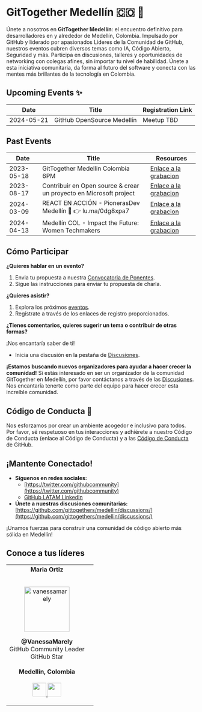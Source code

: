 # GitTogether Medellín 🇨🇴 🚀

Únete a nosotros en **GitTogether Medellín**: el encuentro definitivo para desarrolladores en y alrededor de Medellín, Colombia. Impulsado por GitHub y liderado por apasionados Líderes de la Comunidad de GitHub, nuestros eventos cubren diversos temas como IA, Código Abierto, Seguridad y más. Participa en discusiones, talleres y oportunidades de networking con colegas afines, sin importar tu nivel de habilidad. Únete a esta iniciativa comunitaria, da forma al futuro del software y conecta con las mentes más brillantes de la tecnología en Colombia.

## Upcoming Events ✨

| Date | Title | Registration Link |
|---|---|---|
| 2024-05-21 | GitHub OpenSource Medellín | Meetup TBD

## Past Events 

| Date | Title | Resources |
|---|---|---|
| 2023-05-18 | GitTogether Medellin Colombia 6PM | [Enlace a la grabacion](https://www.youtube.com/watch?v=yi4veRCNHO8) |
| 2023-08-17 | Contribuir en Open source & crear un proyecto en Microsoft project | [Enlace a la grabacion]() ||
| 2024-03-09 | REACT EN ACCIÓN - PionerasDev Medellín 👀 👉 lu.ma/0dg8xpa7 | [Enlace a la grabacion]() |
| 2024-04-13 | Medellín COL - Impact the Future: Women Techmakers | [Enlace a la grabacion]() |


## Cómo Participar

**¿Quieres hablar en un evento?**

1. Envia tu propuesta a nuestra [Convocatoria de Ponentes](https://docs.google.com/forms/d/e/1FAIpQLSdn2-g3ht10rqWkUQ6lfLD1aOnx4iyP2PWqaxY1r_8ju7_bWA/viewform).
2. Sigue las instrucciones para enviar tu propuesta de charla.

**¿Quieres asistir?**

1. Explora los próximos [eventos](https://www.meetup.com/github-latam/).
2. Regístrate a través de los enlaces de registro proporcionados.

**¿Tienes comentarios, quieres sugerir un tema o contribuir de otras formas?**

¡Nos encantaría saber de ti!
* Inicia una discusión en la pestaña de [Discusiones](https://github.com/gittogethers/medellin/discussions/).

**¡Estamos buscando nuevos organizadores para ayudar a hacer crecer la comunidad!**
Si estás interesado en ser un organizador de la comunidad GitTogether en Medellín, por favor contáctanos a través de las [Discusiones](https://github.com/gittogethers/medellin/discussions/). Nos encantaría tenerte como parte del equipo para hacer crecer esta increíble comunidad.


## Código de Conducta 🤝

Nos esforzamos por crear un ambiente acogedor e inclusivo para todos. Por favor, sé respetuoso en tus interacciones y adhiérete a nuestro Código de Conducta (enlace al Código de Conducta) y a las [Código de Conducta](https://docs.github.com/es/site-policy/github-terms/github-community-guidelines) de GitHub.

## ¡Mantente Conectado!

* **Síguenos en redes sociales:**
  - [https://twitter.com/githubcommunity](https://twitter.com/githubcommunity)
  - [GitHub LATAM LinkedIn](https://www.linkedin.com/showcase/82483595/admin/feed/posts/)
* **Únete a nuestras discusiones comunitarias:** [https://github.com/gittogethers/medellin/discussions/](https://github.com/gittogethers/medellin/discussions/)

¡Unamos fuerzas para construir una comunidad de código abierto más sólida en Medellín!

## Conoce a tus líderes
<table align="center">
  <tr align="center">
    <td>
      <strong>Maria Ortiz</strong>
      <p align="center">
        <br>
        <a href="https://www.instagram.com/Vanessa Marely/">
          <img src="https://avatars.githubusercontent.com/u/4331491?v=4"  height="120" alt="vanessamarely">
        </a>
      </p>
      <p align="center">
        <strong>@VanessaMarely</strong><br>
        GitHub Community Leader<br>
                GitHub Star<br>
        <br><strong>Medellín, Colombia</strong><br>
        <br>
        <a href="https://github.com/vanessamarely">
          <img src="http://www.iconninja.com/files/241/825/211/round-collaboration-social-github-code-circle-network-icon.svg" width="36" height = "36"/>
        </a>
        <a href="https://www.linkedin.com/in/vanessamarely/">
          <img src="http://www.iconninja.com/files/863/607/751/network-linkedin-social-connection-circular-circle-media-icon.svg" width="36" height="36"/>
        </a>
      </p>
    </td>
    <td>
       </tr>
  <tr align="center">
  </tr>
</table>
